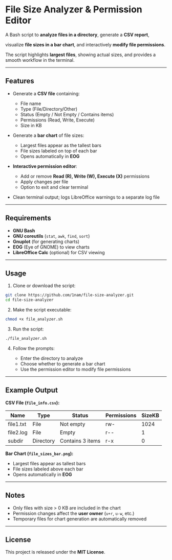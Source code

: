 # File Size Analyzer & Permission Editor

A Bash script to **analyze files in a directory**, generate a **CSV report**, 

visualize **file sizes in a bar chart**, and interactively **modify file permissions**.

The script highlights **largest files**, showing actual sizes, and provides a smooth workflow in the terminal.

---

## Features

* Generate a **CSV file** containing:

  * File name
  * Type (File/Directory/Other)
  * Status (Empty / Not Empty / Contains items)
  * Permissions (Read, Write, Execute)
  * Size in KB

* Generate a **bar chart** of file sizes:

  * Largest files appear as the tallest bars
  * File sizes labeled on top of each bar
  * Opens automatically in **EOG**

* **Interactive permission editor**:

  * Add or remove **Read (R), Write (W), Execute (X)** permissions
  * Apply changes per file
  * Option to exit and clear terminal

* Clean terminal output; logs LibreOffice warnings to a separate log file

---

## Requirements

* **GNU Bash**
* **GNU coreutils** (`stat`, `awk`, `find`, `sort`)
* **Gnuplot** (for generating charts)
* **EOG** (Eye of GNOME) to view charts
* **LibreOffice Calc** (optional) for CSV viewing

---

## Usage

1. Clone or download the script:

```bash
git clone https://github.com/1nam/file-size-analyzer.git
cd file-size-analyzer
```

2. Make the script executable:

```bash
chmod +x file_analyzer.sh
```

3. Run the script:

```bash
./file_analyzer.sh
```

4. Follow the prompts:

   * Enter the directory to analyze
   * Choose whether to generate a bar chart
   * Use the permission editor to modify file permissions

---

## Example Output

**CSV File (`file_info.csv`):**

| Name      | Type      | Status           | Permissions | SizeKB |
| --------- | --------- | ---------------- | ----------- | ------ |
| file1.txt | File      | Not empty        | rw-         | 1024   |
| file2.log | File      | Empty            | r--         | 1      |
| subdir    | Directory | Contains 3 items | r-x         | 0      |

**Bar Chart (`file_sizes_bar.png`):**

* Largest files appear as tallest bars
* File sizes labeled above each bar
* Opens automatically in **EOG**

---

## Notes

* Only files with size > 0 KB are included in the chart
* Permission changes affect the **user owner** (`u+r`, `u-w`, etc.)
* Temporary files for chart generation are automatically removed

---

## License

This project is released under the **MIT License**.
